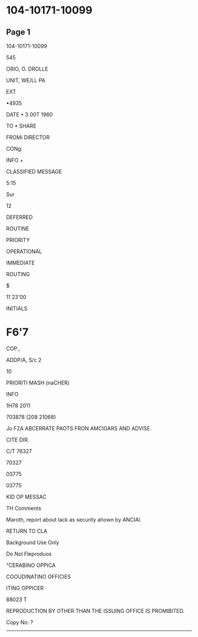 # 104-10171-10099

## Page 1

104-10171-10099

545

ORIO, O. DROLLE

UNIT, WE/LL PA

EXT

•4935

DATE • 3 00T 1960

TO • SHARE

FROMi DIRECTOR

CONg:

INFO +

CLASSIFIED MESSAGE

5:15

Sur

12

DEFERRED

ROUTINE

PRIORITY

OPERATIONAL

IMMEDIATE

ROUTING

$

11 23'00

INITIALS

# F6'7

COP.,

ADDP/A, S/c 2

10

PRIORITI MASH (naCHER)

INFO

1H78 2011

703878 (208 21068)

Jo FZA ABCERRATE PAOTS FRON AMCIGARS AND ADVISE.

CITE DIR.

C/T 76327

70327

03775

03775

KID OP MESSAC

TH Comments

Maroth, report about lack as security ahown by ANCIAl.

RETURN TO CLA

Background Use Only

Do Nol Fleproduos

"CERABINO OPPICA

COOUDINATINO OFFICIES

ITING OPPICER

88023 T

REPRODUCTION BY OTHER THAN THE ISSUING OFFICE IS PROMIBITED.

Copy No: ?

---

